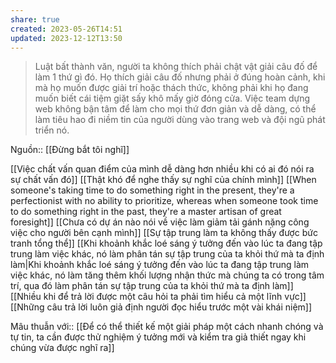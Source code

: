 ```yaml
---
share: true
created: 2023-05-26T14:51
updated: 2023-12-12T13:50
---
```

> Luật bất thành văn, người ta không thích phải chật vật giải câu đố để làm 1 thứ gì đó. Họ thích giải câu đố nhưng phải ở đúng hoàn cảnh, khi mà họ muốn được giải trí hoặc thách thức, không phải khi họ đang muốn biết cái tiệm giặt sấy khô mấy giờ đóng cửa. Việc team dựng web không bận tâm để làm cho mọi thứ đơn giản và dễ dàng, có thể làm tiêu hao đi niềm tin của người dùng vào trang web và đội ngũ phát triển nó.

Nguồn:: [[Đừng bắt tôi nghĩ]]

[[Việc chất vấn quan điểm của mình dễ dàng hơn nhiều khi có ai đó nói ra sự chất vấn đó]]
[[Thật khó để nghe thấy sự nghĩ của chính mình]]
[[When someone's taking time to do something right in the present, they're a perfectionist with no ability to prioritize, whereas when someone took time to do something right in the past, they're a master artisan of great foresight]]
[[Chưa có dự án nào nói về việc làm giảm tải gánh nặng công việc cho người bên cạnh mình]]
[[Sự tập trung làm ta không thấy được bức tranh tổng thể]]
[[Khi khoảnh khắc loé sáng ý tưởng đến vào lúc ta đang tập trung làm việc khác, nó làm phân tán sự tập trung của ta khỏi thứ mà ta định làm|Khi khoảnh khắc loé sáng ý tưởng đến vào lúc ta đang tập trung làm việc khác, nó làm tăng thêm khối lượng nhận thức mà chúng ta có trong tâm trí, qua đó làm phân tán sự tập trung của ta khỏi thứ mà ta định làm]]
[[Nhiều khi để trả lời được một câu hỏi ta phải tìm hiểu cả một lĩnh vực]] 
[[Những câu trả lời luôn giả định người đọc hiểu trước một vài khái niệm]]

Mâu thuẫn với:: [[Để có thể thiết kế một giải pháp một cách nhanh chóng và tự tin, ta cần được thử nghiệm ý tưởng mới và kiểm tra giả thiết ngay khi chúng vừa được nghĩ ra]] 
